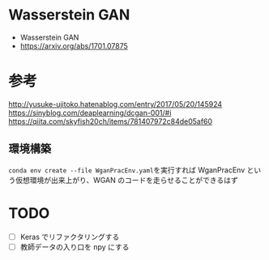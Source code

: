 # Wasserstein GAN

- Wasserstein GAN
- https://arxiv.org/abs/1701.07875

# 参考

http://yusuke-ujitoko.hatenablog.com/entry/2017/05/20/145924<br>
https://sinyblog.com/deaplearning/dcgan-001/#i<br>
https://qiita.com/skyfish20ch/items/781407972c84de05af60

## 環境構築

`conda env create --file WganPracEnv.yaml`を実行すれば WganPracEnv という仮想環境が出来上がり、WGAN のコードを走らせることができるはず

# TODO

- [ ] Keras でリファクタリングする
- [ ] 教師データの入り口を npy にする
